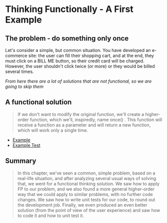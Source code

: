 # Thinking Functionally - A First Example

## The problem - do something only once

Let's consider a simple, but common situation. You have developed an e-commerce site: the
user can fill their shopping cart, and at the end, they must click on a BILL ME button, so
their credit card will be charged. However, the user shouldn't click twice (or more) or they
would be billed several times.

_From here there are a lot of solutions that are not functional, so we are going to skip them_

## A functional solution

> If we don't want to modify the original function, we'll create a higher-order function, which
> we'll, inspiredly, name once() . This function will receive a function as a parameter and
> will return a new function, which will work only a single time.

- [Example](https://github.com/Andrew4d3/fp-js-kereki/blob/master/chapter-2/once.js)
- [Example Test](https://github.com/Andrew4d3/fp-js-kereki/blob/master/chapter-2/once.test.js)

## Summary

> In this chapter, we've seen a common, simple problem, based on a real-life situation, and
> after analyzing several usual ways of solving that, we went for a functional thinking solution.
> We saw how to apply FP to our problem, and we also found a more general higher-order
> way that we could apply to similar problems, with no further code changes. We saw how to
> write unit tests for our code, to round out the development job. Finally, we even produced
> an even better solution (from the point of view of the user experience) and saw how to code
> it and how to unit test it.
